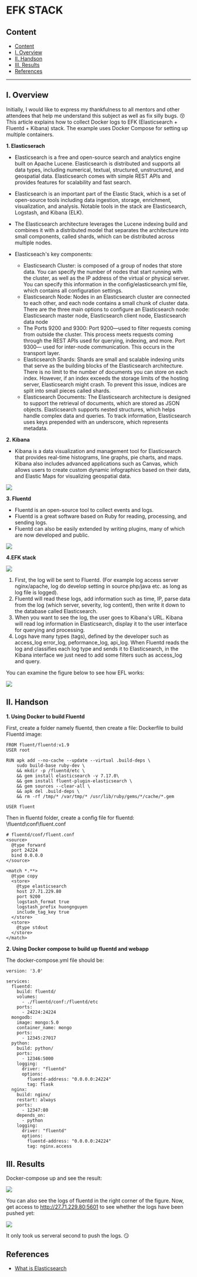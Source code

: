 # EFK STACK 

## Content 
  - [Content]()
  - [I. Overview]()
  - [II. Handson]()
  - [III. Results ]()
  - [References]()

---

## I. Overview

Initially, I would like to express my thankfulness to all mentors and other attendees that help me understand this subject as well as fix silly bugs. :kissing_closed_eyes:
This article explains how to collect Docker logs to EFK (Elasticsearch + Fluentd + Kibana) stack. The example uses Docker Compose for setting up multiple containers.

**1. Elasticserach**  

- Elasticsearch is a free and open-source search and analytics engine built on Apache Lucene. Elasticsearch is distributed and supports all data types, including numerical, textual, structured, unstructured, and geospatial data. Elasticsearch comes with simple REST APIs and provides features for scalability and fast search.
- Elasticsearch is an important part of the Elastic Stack, which is a set of open-source tools including data ingestion, storage, enrichment, visualization, and analysis. Notable tools in the stack are Elasticsearch, Logstash, and Kibana (ELK).
- The Elasticsearch architecture leverages the Lucene indexing build and combines it with a distributed model that separates the architecture into small components, called shards, which can be distributed across multiple nodes.
  
- Elasticseach's key components:
  - Elasticsearch Cluster: is composed of a group of nodes that store data. You can specify the number of nodes that start running with the cluster, as well as the IP address of the virtual or physical server. You can specify this information in the config/elasticsearch.yml file, which contains all configuration settings.
  - Elasticsearch Node: Nodes in an Elasticsearch cluster are connected to each other, and each node contains a small chunk of cluster data. There are the three main options to configure an Elasticsearch node: Elasticsearch master node, Elasticsearch client node, Elasticsearch data node
  - The Ports 9200 and 9300: Port 9200—used to filter requests coming from outside the cluster. This process meets requests coming through the REST APIs used for querying, indexing, and more. Port 9300— used for inter-node communication. This occurs in the transport layer.
  - Elasticsearch Shards: Shards are small and scalable indexing units that serve as the building blocks of the Elasticsearch architecture. There is no limit to the number of documents you can store on each index. However, if an index exceeds the storage limits of the hosting server, Elasticsearch might crash. To prevent this issue, indices are split into small pieces called shards.
  - Elasticsearch Documents: The Elasticsearch architecture is designed to support the retrieval of documents, which are stored as JSON objects. Elasticsearch supports nested structures, which helps handle complex data and queries. To track information, Elasticsearch uses keys prepended with an underscore, which represents metadata.

**2. Kibana**  

- Kibana is a data visualization and management tool for Elasticsearch that provides real-time histograms, line graphs, pie charts, and maps. Kibana also includes advanced applications such as Canvas, which allows users to create custom dynamic infographics based on their data, and Elastic Maps for visualizing geospatial data.
 <img src="imgs/kibana.jpg">

**3. Fluentd**

- Fluentd is an open-source tool to collect events and logs.
- Fluentd is a great software based on Ruby for reading, processing, and sending logs.
- Fluentd can also be easily extended by writing plugins, many of which are now developed and public.
 <img src="imgs/fluentd.png">

**4.EFK stack**

 <img src="imgs/EFK.png">

1. First, the log will be sent to Fluentd. (For example log access server nginx/apache, log do develop setting in source php/java etc. as long as log file is logged).
2. Fluentd will read these logs, add information such as time, IP, parse data from the log (which server, severity, log content), then write it down to the database called Elasticsearch.
3. When you want to see the log, the user goes to Kibana's URL. Kibana will read log information in Elasticsearch, display it to the user interface for querying and processing.
3. Logs have many types (tags), defined by the developer such as access_log error_log, peformance_log, api_log. When Fluentd reads the log and classifies each log type and sends it to Elasticsearch, in the Kibana interface we just need to add some filters such as access_log and query.

You can examine the figure below to see how EFL works:

 <img src="imgs/case.png">

## II. Handson

**1. Using Docker to build Fluentd**

First, create a folder namely fluentd, then create a file: Dockerfile to build Fluentd image:

```
FROM fluent/fluentd:v1.9
USER root

RUN apk add --no-cache --update --virtual .build-deps \
    sudo build-base ruby-dev \
    && mkdir -p /fluentd/etc \
    && gem install elasticsearch -v 7.17.0\
    && gem install fluent-plugin-elasticsearch \
    && gem sources --clear-all \
    && apk del .build-deps \
    && rm -rf /tmp/* /var/tmp/* /usr/lib/ruby/gems/*/cache/*.gem

USER fluent

```
Then in fluentd folder, create a config file for fluentd: \fluentd\conf\fluent.conf

```
# fluentd/conf/fluent.conf
<source>
  @type forward
  port 24224
  bind 0.0.0.0
</source>

<match *.**>
  @type copy
  <store>
    @type elasticsearch
    host 27.71.229.80
    port 9200
    logstash_format true
    logstash_prefix huongnguyen
    include_tag_key true
  </store>
  <store>
    @type stdout
  </store>
</match>

```
**2. Using Docker compose to build up fluentd and webapp**

The docker-compose.yml file should be: 

```
version: '3.0'

services:
  fluentd:
    build: fluentd/
    volumes:
      - ./fluentd/conf:/fluentd/etc
    ports:
      - 24224:24224
  mongodb:
    image: mongo:5.0
    container_name: mongo
    ports:
      - 12345:27017
  python:
    build: python/
    ports:
      - 12346:5000
    logging:
      driver: "fluentd"
      options:
        fluentd-address: "0.0.0.0:24224"
        tag: flask
  nginx:
    build: nginx/
    restart: always
    ports:
      - 12347:80
    depends_on:
      - python
    logging:
      driver: "fluentd"
      options:
        fluentd-address: "0.0.0.0:24224"
        tag: nginx.access 
```

## III. Results

Docker-compose up and see the result: 

 <img src="imgs/result1.png">

You can also see the logs of fluentd in the right corner of the figure. Now, get access to http://27.71.229.80:5601 to see whether the logs have been pushed yet:

 <img src="imgs/result2.png">

It only took us serveral second to push the logs. :smirk: 


## References

- [What is Elasticsearch](https://www.elastic.co/what-is/elasticsearch)




